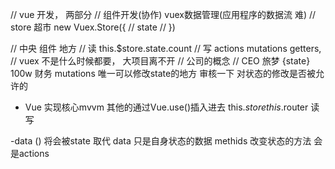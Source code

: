 // vue 开发， 两部分
// 组件开发(协作)   vuex数据管理(应用程序的数据流  难)
// store   超市 new Vuex.Store({
//   state
// })

// 中央  组件  地方
// 读   this.$store.state.count 
// 写  actions mutations getters,
// vuex  不是什么时候都要， 大项目离不开
// 公司的概念
// CEO 旅梦  {state}  100w
财务 mutations 唯一可以修改state的地方
审核一下 对状态的修改是否被允许的

- Vue 实现核心mvvm 其他的通过Vue.use()插入进去
this.$store
this.$router
读
写

-data () 将会被state 取代
data 只是自身状态的数据
methids 改变状态的方法 会是actions

